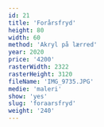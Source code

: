 ```yaml
---
id: 21
title: 'Forårsfryd'
height: 80
width: 60
method: 'Akryl på lærred'
year: 2020
price: '4200'
rasterWidth: 2322
rasterHeight: 3120
fileName: 'IMG_9735.JPG'
medie: 'maleri'
show: 'yes'
slug: 'foraarsfryd'
weight: '240'
---
```

